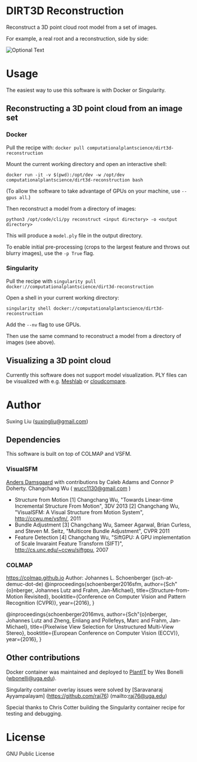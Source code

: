 # DIRT3D Reconstruction

Reconstruct a 3D point cloud root model from a set of images.
 
For example, a real root and a reconstruction, side by side:

![Optional Text](../master/media/ProjectDemo.gif)
    
# Usage

The easiest way to use this software is with Docker or Singularity.

## Reconstructing a 3D point cloud from an image set

### Docker

Pull the recipe with: `docker pull computationalplantscience/dirt3d-reconstruction`

Mount the current working directory and open an interactive shell:

```shell
docker run -it -v $(pwd):/opt/dev -w /opt/dev computationalplantscience/dirt3d-reconstruction bash
```

(To allow the software to take advantage of GPUs on your machine, use `--gpus all`.)

Then reconstruct a model from a directory of images:

```shell
python3 /opt/code/cli/py reconstruct <input directory> -o <output directory>
```

This will produce a `model.ply` file in the output directory.

To enable initial pre-processing (crops to the largest feature and throws out blurry images), use the `-p True` flag.

### Singularity

Pull the recipe with `singularity pull docker://computationalplantscience/dirt3d-reconstruction`

Open a shell in your current working directory:

```shell
singularity shell docker://computationalplantscience/dirt3d-reconstruction
```

Add the `--nv` flag to use GPUs.

Then use the same command to reconstruct a model from a directory of images (see above).

## Visualizing a 3D point cloud

Currently this software does not support model visualization. PLY files can be visualized with e.g. [Meshlab](https://www.meshlab.net/) or [cloudcompare](https://www.danielgm.net/cc/).

# Author
Suxing Liu (suxingliu@gmail.com)

## Dependencies

This software is built on top of COLMAP and VSFM.

### VisualSFM
[Anders Damsgaard](mailto:adamsgaard@ucsd.edu) with contributions by Caleb Adams and Connor P Doherty.
Changchang Wu ( wucc1130@gmail.com )
+ Structure from Motion
[1] Changchang Wu, "Towards Linear-time Incremental Structure From Motion", 3DV 2013
[2] Changchang Wu, "VisualSFM: A Visual Structure from Motion System", http://ccwu.me/vsfm/, 2011
+ Bundle Adjustment
[3] Changchang Wu, Sameer Agarwal, Brian Curless, and Steven M. Seitz, "Multicore Bundle Adjustment", CVPR 2011   
+ Feature Detection
[4] Changchang Wu, "SiftGPU: A GPU implementation of Scale Invaraint Feature Transform (SIFT)", http://cs.unc.edu/~ccwu/siftgpu, 2007

### COLMAP
https://colmap.github.io
Author: Johannes L. Schoenberger (jsch-at-demuc-dot-de)
@inproceedings{schoenberger2016sfm,
    author={Sch\"{o}nberger, Johannes Lutz and Frahm, Jan-Michael},
    title={Structure-from-Motion Revisited},
    booktitle={Conference on Computer Vision and Pattern Recognition (CVPR)},
    year={2016},
}

@inproceedings{schoenberger2016mvs,
    author={Sch\"{o}nberger, Johannes Lutz and Zheng, Enliang and Pollefeys, Marc and Frahm, Jan-Michael},
    title={Pixelwise View Selection for Unstructured Multi-View Stereo},
    booktitle={European Conference on Computer Vision (ECCV)},
    year={2016},
}

## Other contributions

Docker container was maintained and deployed to [PlantIT](https://portnoy.cyverse.org) by Wes Bonelli (wbonelli@uga.edu).

Singularity container overlay issues were solved by [Saravanaraj Ayyampalayam] (https://github.com/raj76) (mailto:raj76@uga.edu)

Special thanks to Chris Cotter building the Singularity container recipe for testing and debugging.

# License
GNU Public License
